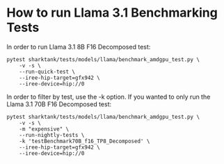 # How to run Llama 3.1 Benchmarking Tests
In order to run Llama 3.1 8B F16 Decomposed test:
```
pytest sharktank/tests/models/llama/benchmark_amdgpu_test.py \
    -v -s \
    --run-quick-test \
    --iree-hip-target=gfx942 \
    --iree-device=hip://0
```

In order to filter by test, use the -k option. If you
wanted to only run the Llama 3.1 70B F16 Decomposed test:
```
pytest sharktank/tests/models/llama/benchmark_amdgpu_test.py \
    -v -s \
    -m "expensive" \
    --run-nightly-tests \
    -k 'testBenchmark70B_f16_TP8_Decomposed' \
    --iree-hip-target=gfx942 \
    --iree-device=hip://0
```
